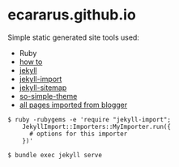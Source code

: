 # ecararus.github.io

Simple static generated site
tools used:
 - Ruby
 - [how to](https://help.github.com/articles/setting-up-your-github-pages-site-locally-with-jekyll/)
 - [jekyll](http://jekyllrb.com)
 - [jekyll-import](https://github.com/jekyll/jekyll-import)
 - [jekyll-sitemap](https://github.com/jekyll/jekyll-sitemap)
 - [so-simple-theme](https://mmistakes.github.io/so-simple-theme/)
 - [all pages imported from blogger](https://cararuseugeniu.blogspot.co.uk/)
 
```
$ ruby -rubygems -e 'require "jekyll-import";
    JekyllImport::Importers::MyImporter.run({
      # options for this importer
    })'
```

```
$ bundle exec jekyll serve
```

